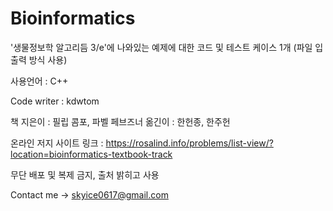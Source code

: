 # Bioinformatics
'생물정보학 알고리듬 3/e'에 나와있는 예제에 대한 코드 및 테스트 케이스 1개 (파일 입출력 방식 사용)

사용언어 : C++

Code writer : kdwtom 

책 지은이 : 필립 콤포, 파벨 페브즈너
옮긴이 : 한헌종, 한주헌

온라인 저지 사이트 링크 : https://rosalind.info/problems/list-view/?location=bioinformatics-textbook-track

무단 배포 및 복제 금지, 출처 밝히고 사용

Contact me -> skyice0617@gmail.com
